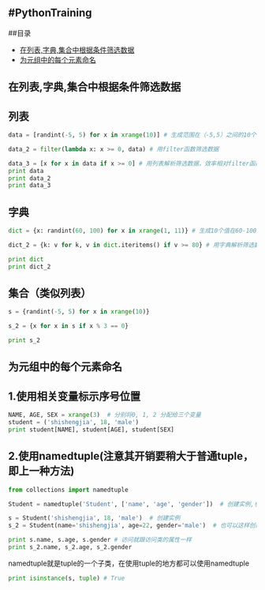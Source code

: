 #PythonTraining
---------------


##目录
* [在列表,字典,集合中根据条件筛选数据](#在列表,字典,集合中根据条件筛选数据)
* [为元组中的每个元素命名](#为元组中的每个元素命名)




在列表,字典,集合中根据条件筛选数据
---------------------------------

列表
-----
```python
data = [randint(-5, 5) for x in xrange(10)] # 生成范围在（-5,5）之间的10个数

data_2 = filter(lambda x: x >= 0, data) # 用filter函数筛选数据

data_3 = [x for x in data if x >= 0] # 用列表解析筛选数据，效率相对filter函数更高
print data
print data_2
print data_3
```

字典
-----
```python
dict = {x: randint(60, 100) for x in xrange(1, 11)} # 生成10个值在60-100之间的数据

dict_2 = {k: v for k, v in dict.iteritems() if v >= 80} # 用字典解析筛选数据

print dict
print dict_2
```

集合（类似列表）
-----
```python
s = {randint(-5, 5) for x in xrange(10)}

s_2 = {x for x in s if x % 3 == 0}

print s_2
```





为元组中的每个元素命名
-------------------------

1.使用相关变量标示序号位置
--------------------------
```python
NAME, AGE, SEX = xrange(3)  # 分别将0, 1, 2 分配给三个变量
student = ('shishengjia', 18, 'male')
print student[NAME], student[AGE], student[SEX]
```

2.使用namedtuple(注意其开销要稍大于普通tuple，即上一种方法)
--------------------------
```python
from collections import namedtuple

Student = namedtuple('Student', ['name', 'age', 'gender'])  # 创建实例,参数为类型名字以及各个字段名字

s = Student('shishengjia', 18, 'male')  # 创建实例
s_2 = Student(name='shishengjia', age=22, gender='male')  # 也可以这样创建

print s.name, s.age, s.gender # 访问就跟访问类的属性一样
print s_2.name, s_2.age, s_2.gender
```

namedtuple就是tuple的一个子类，在使用tuple的地方都可以使用namedtuple
```python
print isinstance(s, tuple) # True
```
